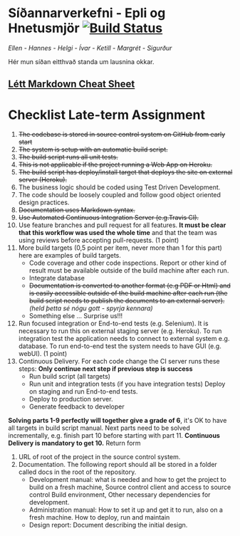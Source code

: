 # Síðannarverkefni - Epli og Hnetusmjör [![Build Status](https://travis-ci.org/GitExersiceHnetumjor/sidannarverkefni.svg?branch=master)](https://travis-ci.org/GitExersiceHnetumjor/sidannarverkefni)
*Ellen - Hannes - Helgi - Ívar - Ketill - Margrét - Sigurður*

Hér mun síðan eitthvað standa um lausnina okkar.

## [Létt Markdown Cheat Sheet](https://github.com/adam-p/markdown-here/wiki/Markdown-Cheatsheet)

# Checklist Late-term Assignment
1. ~~The codebase is stored in source control system on GitHub from early start~~
2. ~~The system is setup with an automatic build script.~~
3. ~~The build script runs all unit tests.~~
4. ~~This is not applicable if the project running a Web App on Heroku.~~
5. ~~The build script has deploy/install target that deploys the site on external server (Heroku).~~
6. The business logic should be coded using Test Driven Development.
7. The code should be loosely coupled and follow good object oriented design practices.
8. ~~Documentation uses Markdown syntax.~~
9. ~~Use Automated Continuous Integration Server (e.g.Travis CI).~~
10. Use feature branches and pull request for all features. **It must be clear that this workflow was used the whole time** and that the team was using
reviews before accepting pull-requests. (1 point)
11. More build targets (0,5 point per item, never more than 1 for this part) here
are examples of build targets.
    * Code coverage and other code inspections. Report or other kind of
result must be available outside of the build machine after each run.
    * Integrate database
    * ~~Documentation is converted to another format (e.g PDF or Html) and is
easily accessible outside of the build machine after each run (the build
script needs to publish the documents to an external server).~~ *(held þetta sé nógu gott - spyrja kennara)*
    * Something else ... Surprise us!!!
12. Run focused integration or End-to-end tests (e.g. Selenium). It is necessary
to run this on external staging server (e.g. Heroku). To run integration test
the application needs to connect to external system e.g. database. To run
end-to-end test the system needs to have GUI (e.g. webUI). (1 point)
13. Continuous Delivery. For each code change the CI server runs these steps:
**Only continue next step if previous step is success**
    * Run build script (all targets)
    * Run unit and integration tests (if you have integration tests) Deploy on
staging and run End-to-end tests.
    * Deploy to production server.
    * Generate feedback to developer

**Solving parts 1-9 perfectly will together give a grade of 6**, it's OK to have all
targets in build script manual. Next parts need to be solved incrementally, e.g.
finish part 10 before starting with part 11. **Continuous Delivery is mandatory to
get 10.**
Return form
1. URL of root of the project in the source control system.
2. Documentation. The following report should all be stored in a folder called
docs in the root of the repository.
    * Development manual: what is needed and how to get the project to
build on a fresh machine, Source control client and access to source
control Build environment, Other necessary dependencies for
development.
    * Administration manual: How to set it up and get it to run, also on a
fresh machine. How to deploy, run and maintain
    * Design report: Document describing the initial design.
